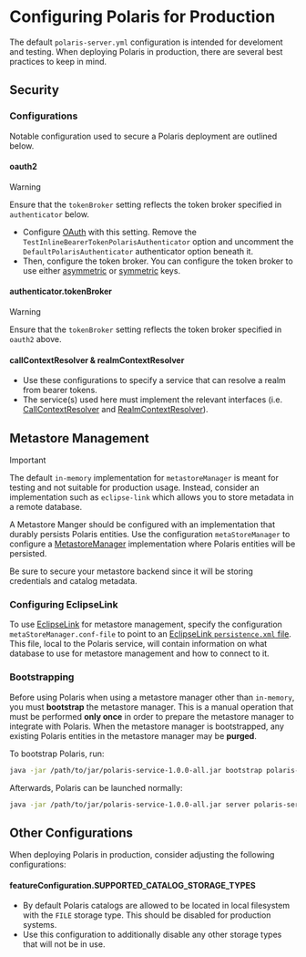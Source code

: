 <!--
 Copyright (c) 2024 Snowflake Computing Inc.
 
 Licensed under the Apache License, Version 2.0 (the "License");
 you may not use this file except in compliance with the License.
 You may obtain a copy of the License at
 
      http://www.apache.org/licenses/LICENSE-2.0
 
 Unless required by applicable law or agreed to in writing, software
 distributed under the License is distributed on an "AS IS" BASIS,
 WITHOUT WARRANTIES OR CONDITIONS OF ANY KIND, either express or implied.
 See the License for the specific language governing permissions and
 limitations under the License.
-->


# Configuring Polaris for Production

The default `polaris-server.yml` configuration is intended for develoment and testing. When deploying Polaris in production, there are several best practices to keep in mind.

## Security

### Configurations

Notable configuration used to secure a Polaris deployment are outlined below.

#### oauth2

> [!WARNING]  
> Ensure that the `tokenBroker` setting reflects the token broker specified in `authenticator` below.

* Configure [OAuth](https://oauth.net/2/) with this setting. Remove the `TestInlineBearerTokenPolarisAuthenticator` option and uncomment the `DefaultPolarisAuthenticator` authenticator option beneath it.
* Then, configure the token broker. You can configure the token broker to use either [asymmetric](https://github.com/polaris-catalog/polaris/blob/b482617bf8cc508b37dbedf3ebc81a9408160a5e/polaris-service/src/main/java/io/polaris/service/auth/JWTRSAKeyPair.java#L24) or [symmetric](https://github.com/polaris-catalog/polaris/blob/b482617bf8cc508b37dbedf3ebc81a9408160a5e/polaris-service/src/main/java/io/polaris/service/auth/JWTSymmetricKeyBroker.java#L23) keys.

#### authenticator.tokenBroker

> [!WARNING]  
> Ensure that the `tokenBroker` setting reflects the token broker specified in `oauth2` above.

#### callContextResolver & realmContextResolver
* Use these configurations to specify a service that can resolve a realm from bearer tokens.
* The service(s) used here must implement the relevant interfaces (i.e. [CallContextResolver](https://github.com/polaris-catalog/polaris/blob/8290019c10290a600e40b35ddb1e2f54bf99e120/polaris-service/src/main/java/io/polaris/service/context/CallContextResolver.java#L27) and [RealmContextResolver](https://github.com/polaris-catalog/polaris/blob/7ce86f10a68a3b56aed766235c88d6027c0de038/polaris-service/src/main/java/io/polaris/service/context/RealmContextResolver.java)).

## Metastore Management

> [!IMPORTANT]  
> The default `in-memory` implementation for `metastoreManager` is meant for testing and not suitable for production usage. Instead, consider an implementation such as `eclipse-link` which allows you to store metadata in a remote database.

A Metastore Manger should be configured with an implementation that durably persists Polaris entities. Use the configuration `metaStoreManager` to configure a [MetastoreManager](https://github.com/polaris-catalog/polaris/blob/627dc602eb15a3258dcc32babf8def34cf6de0e9/polaris-core/src/main/java/io/polaris/core/persistence/PolarisMetaStoreManager.java#L47) implementation where Polaris entities will be persisted. 

Be sure to secure your metastore backend since it will be storing credentials and catalog metadata.

### Configuring EclipseLink

To use [EclipseLink](https://eclipse.dev/eclipselink/) for metastore management, specify the configuration `metaStoreManager.conf-file` to point to an [EclipseLink `persistence.xml` file](https://eclipse.dev/eclipselink/documentation/2.5/solutions/testingjpa002.htm). This file, local to the Polaris service, will contain information on what database to use for metastore management and how to connect to it.

### Bootstrapping

Before using Polaris when using a metastore manager other than `in-memory`, you must **bootstrap** the metastore manager. This is a manual operation that must be performed **only once** in order to prepare the metastore manager to integrate with Polaris. When the metastore manager is bootstrapped, any existing Polaris entities in the metastore manager may be **purged**.

To bootstrap Polaris, run:

```bash
java -jar /path/to/jar/polaris-service-1.0.0-all.jar bootstrap polaris-server.yml
```

Afterwards, Polaris can be launched normally:

```bash
java -jar /path/to/jar/polaris-service-1.0.0-all.jar server polaris-server.yml
```

## Other Configurations

When deploying Polaris in production, consider adjusting the following configurations:

#### featureConfiguration.SUPPORTED_CATALOG_STORAGE_TYPES
  - By default Polaris catalogs are allowed to be located in local filesystem with the `FILE` storage type. This should be disabled for production systems.
  - Use this configuration to additionally disable any other storage types that will not be in use.


